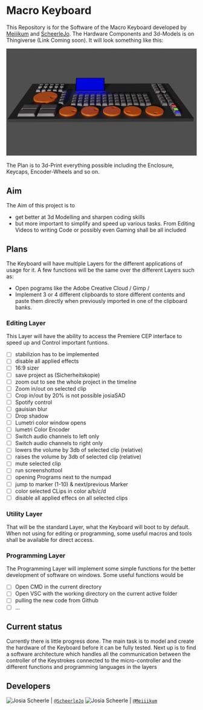 # Macro Keyboard
This Repository is for the Software of the Macro Keyboard developed by [Meiiikum](https://github.com/Meiiikum) and [ScheerleJo](https://github.com/ScheerleJo). The Hardware Components and 3d-Models is on Thingiverse (Link Coming soon). It will look something like this: 

![Design](img/design.png)

The Plan is to 3d-Print everything possible including the Enclosure, Keycaps, Encoder-Wheels and so on.

## Aim
The Aim of this project is to
- get better at 3d Modelling and sharpen coding skills
- but more important to simplify and speed up various tasks. From Editing Videos to writing Code or possibly even Gaming shall be all included

## Plans
The Keyboard will have multiple Layers for the different applications of usage for it. 
A few functions will be the same over the different Layers such as:
-   Open pograms like the Adobe Creative Cloud / Gimp / 
-   Implement 3 or 4 different clipboards to store different contents and paste them directly when previously imported in one of the clipboard banks.

### Editing Layer
This Layer will have the ability to access the Premiere CEP interface to speed up and Control important funtions.
-   [ ] stabilizion has to be implemented
-   [ ] disable all applied effects
-   [ ] 16:9 sizer
-   [ ] save project as (Sicherheitskopie)
-   [ ] zoom out to see the whole project in the timeline
-   [ ] Zoom in/out on selected clip
-   [ ] Crop in/out by 20% is not possible josiaSAD
-   [ ] Spotify control
-   [ ] gauisian blur
-   [ ] Drop shadow
-   [ ] Lumetri color window opens
-   [ ] lumetri Color Encoder
-   [ ] Switch audio channels to left only
-   [ ] Switch audio channels to right only
-   [ ] lowers the volume by 3db of selected clip (relative)
-   [ ] raises the volume by 3db of selected clip (relative)
-   [ ] mute selected clip
-   [ ] run screenshottool
-   [ ] opening Programs next to the numpad
-   [ ] jump to marker (1-10) & next/previous Marker
-   [ ] color selected CLips in color a/b/c/d
-   [ ] disable all applied effecs on all selected clips
            
### Utility Layer
That will be the standard Layer, what the Keyboard will boot to by default. When not using for editing or programming, some useful macros and tools shall be available for direct access.

### Programming Layer
The Programming Layer will implement some simple functions for the better development of software on windows. 
Some useful functions would be

-   [ ] Open CMD in the current directory
-   [ ] Open VSC with the working directory on the current active folder
-   [ ] pulling the new code from Github
-   [ ] ...

## Current status
Currently there is little progress done. The main task is to model and create the hardware of the Keyboard before it can be fully tested.
Next up is to find a software architecture which handles all the communication between the controller of the Keystrokes connected to the micro-controller and the different functions and programming languages in the layers

## Developers
<img src="https://avatars.githubusercontent.com/ScheerleJo"   height="50px" title="Josia Scheerle"/> | [`@ScheerleJo`](https://github.com/ScheerleJo)
<img src="https://avatars.githubusercontent.com/Meiiikum"   height="50px" title="Josia Scheerle"/> | [`@Meiiikum`](https://github.com/Meiiikum)
